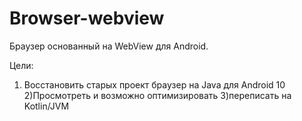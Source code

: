 # Browser-webview
Браузер основанный на WebView для Android. 

Цели:
1) Восстановить старых проект браузер на Java для Android 10
2)Просмотреть и возможно оптимизировать
3)переписать на Kotlin/JVM
